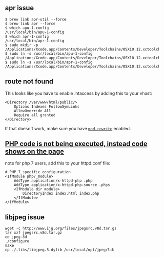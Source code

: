 apr issue
---
```
$ brew link apr-util --force
$ brew link apr --force
$ which apu-1-config
/usr/local/bin/apu-1-config
$ which apr-1-config
/usr/local/bin/apr-1-config
$ sudo mkdir -p /Applications/Xcode.app/Contents/Developer/Toolchains/OSX10.12.xctoolchain/usr/local/bin/ 
$ sudo ln -s /usr/local/bin/apu-1-config /Applications/Xcode.app/Contents/Developer/Toolchains/OSX10.12.xctoolchain/usr/local/bin/
$ sudo ln -s /usr/local/bin/apr-1-config /Applications/Xcode.app/Contents/Developer/Toolchains/OSX10.12.xctoolchain/usr/local/bin/
```

route not found
---
This looks like you have to enable .htaccess by adding this to your vhost:
```
<Directory /var/www/html/public/>
    Options Indexes FollowSymLinks
    AllowOverride All
    Require all granted
</Directory>
```
If that doesn't work, make sure you have [`mod_rewrite`](http://httpd.apache.org/docs/current/mod/mod_rewrite.html) enabled.

[PHP code is not being executed, instead code shows on the page](http://stackoverflow.com/questions/5121495/php-code-is-not-being-executed-instead-code-shows-on-the-page)
---
note for php 7 users, add this to your httpd.conf file:
```
# PHP 7 specific configuration
<IfModule php7_module>
    AddType application/x-httpd-php .php
    AddType application/x-httpd-php-source .phps
    <IfModule dir_module>
        DirectoryIndex index.html index.php
    </IfModule>
</IfModule>
```

libjpeg issue
---
```
wget -c http://www.ijg.org/files/jpegsrc.v8d.tar.gz
tar xzf jpegsrc.v8d.tar.gz
cd jpeg-8d
./configure
make
cp ./.libs/libjpeg.8.dylib /usr/local/opt/jpeg/lib
```

